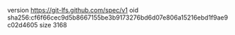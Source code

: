version https://git-lfs.github.com/spec/v1
oid sha256:cf6f66cec9d5b8667155be3b9173276bd6d07e806a15216ebd1f9ae9c02d4605
size 3168
